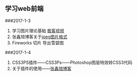 ## 学习web前端

###2017-1-3
1. 学习图片理论基础 [极客视频](http://www.jikexueyuan.com/course/759_2.html?ss=1)
2. 张鑫旭博客关于[jpeg图片格式](http://www.zhangxinxu.com/wordpress/2013/01/progressive-jpeg-image-and-so-on/)
3. Fireworks 切片 导出雪碧图

###2017-1-4
1. CSS3PS插件——CSS3Ps——Photoshop图层特效转CSS3代码
2. 关于插件的使用——[张鑫旭博客](http://www.zhangxinxu.com/wordpress/2013/09/图层转css3-photoshop扩展css3ps插件/)




